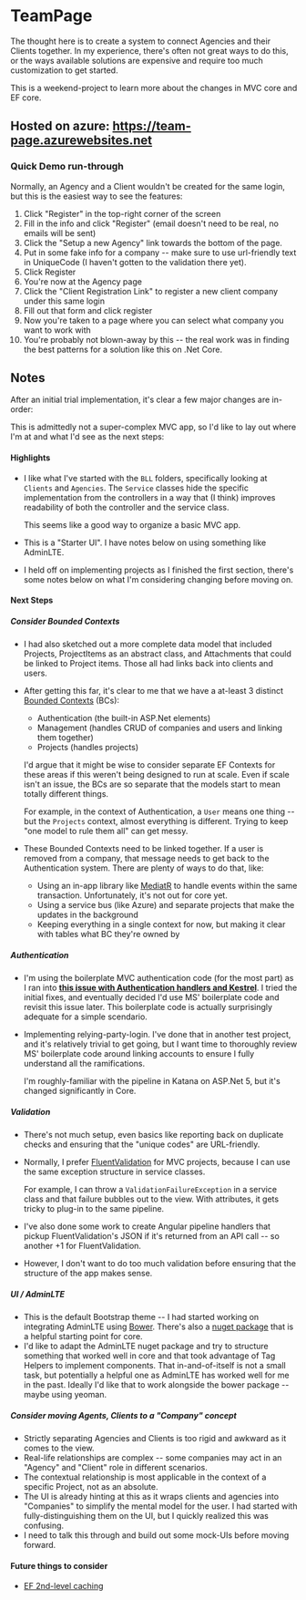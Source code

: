 # TeamPage

The thought here is to create a system to connect Agencies and their Clients together. In my experience, there's often not great ways to do this, or the ways available solutions are expensive and require too much customization to get started.

This is a weekend-project to learn more about the changes in MVC core and EF core.


## Hosted on azure: https://team-page.azurewebsites.net

### Quick Demo run-through
Normally, an Agency and a Client wouldn't be created for the same login, but this is the easiest way to see the features:
1. Click "Register" in the top-right corner of the screen
2. Fill in the info and click "Register" (email doesn't need to be real, no emails will be sent)
3. Click the "Setup a new Agency" link towards the bottom of the page.
4. Put in some fake info for a company -- make sure to use url-friendly text in UniqueCode (I haven't gotten to the validation there yet).
5. Click Register
6. You're now at the Agency page
7. Click the "Client Registration Link" to register a new client company under this same login
8. Fill out that form and click register
9. Now you're taken to a page where you can select what company you want to work with
10. You're probably not blown-away by this -- the real work was in finding the best patterns for a solution like this on .Net Core.

## Notes

After an initial trial implementation, it's clear a few major changes are in-order:

This is admittedly not a super-complex MVC app, so I'd like to lay out where I'm at and what I'd see as the next steps:

#### Highlights

- I like what I've started with the `BLL` folders, specifically looking at `Clients` and `Agencies`. The `Service` classes hide the specific implementation from the controllers in a way that (I think) improves readability of both the controller and the service class.

	This seems like a good way to organize a basic MVC app.

- This is a "Starter UI". I have notes below on using something like AdminLTE.

- I held off on implementing projects as I finished the first section, there's some notes below on what I'm considering changing before moving on.

#### Next Steps

##### Consider Bounded Contexts
- I had also sketched out a more complete data model that included Projects, ProjectItems as an abstract class, and Attachments that could be linked to Project items. Those all had links back into clients and users.

- After getting this far, it's clear to me that we have a at-least 3 distinct [Bounded Contexts](https://martinfowler.com/bliki/BoundedContext.html) (BCs):

	- Authentication (the built-in ASP.Net elements)
    - Management (handles CRUD of companies and users and linking them together)
    - Projects (handles projects)

	I'd argue that it might be wise to consider separate EF Contexts for these areas if this weren't being designed to run at scale.  Even if scale isn't an issue, the BCs are so separate that the models start to mean totally different things. 

	For example, in the context of Authentication, a `User` means one thing -- but the `Projects` context, almost everything is different. Trying to keep "one model to rule them all" can get messy.

- These Bounded Contexts need to be linked together. If a user is removed from a company, that message needs to get back to the Authentication system.  There are plenty of ways to do that, like:

	- Using an in-app library like [MediatR](https://github.com/jbogard/MediatR) to handle events within the same transaction. Unfortunately, it's not out for core yet.
    - Using a service bus (like Azure) and separate projects that make the updates in the background
	- Keeping everything in a single context for now, but making it clear with tables what BC they're owned by

##### Authentication

- I'm using the boilerplate MVC authentication code (for the most part) as I ran into **[this issue with Authentication handlers and Kestrel](https://github.com/aspnet/Security/issues/967)**. I tried the initial fixes, and eventually decided I'd use MS' boilerplate code and revisit this issue later. This boilerplate code is actually surprisingly adequate for a simple scendario.

- Implementing relying-party-login. I've done that in another test project, and it's relatively trivial to get going, but I want time to thoroughly review MS' boilerplate code around linking accounts to ensure I fully understand all the ramifications.

	I'm roughly-familiar with the pipeline in Katana on ASP.Net 5, but it's changed significantly in Core.
  
##### Validation

- There's not much setup, even basics like reporting back on duplicate checks and ensuring that the "unique codes" are URL-friendly.
- Normally, I prefer [FluentValidation](https://github.com/JeremySkinner/FluentValidation) for MVC projects, because I can use the same exception structure in service classes. 

	For example, I can throw a `ValidationFailureException` in a service class and that failure bubbles out to the view. With attributes, it gets tricky to plug-in to the same pipeline. 

- I've also done some work to create Angular pipeline handlers that pickup FluentValidation's JSON if it's returned from an API call -- so another +1 for FluentValidation.
- However, I don't want to do too much validation before ensuring that the structure of the app makes sense.

##### UI / AdminLTE

- This is the default Bootstrap theme -- I had started working on integrating AdminLTE using [Bower](https://github.com/almasaeed2010/AdminLTE). There's also a [nuget package](https://github.com/eralston/AdminLteMvc) that is a helpful starting point for core.
- I'd like to adapt the AdminLTE nuget package and try to structure something that worked well in core and that took advantage of Tag Helpers to implement components. That in-and-of-itself is not a small task, but potentially a helpful one as AdminLTE has worked well for me in the past. Ideally I'd like that to work alongside the bower package -- maybe using yeoman.



##### Consider moving Agents, Clients to a "Company" concept

- Strictly separating Agencies and Clients is too rigid and awkward as it comes to the view.
- Real-life relationships are complex -- some companies may act in an "Agency" and "Client" role in different scenarios.
- The contextual relationship is most applicable in the context of a specific Project, not as an absolute.
- The UI is already hinting at this as it wraps clients and agencies into "Companies" to simplify the mental model for the user. I had started with fully-distinguishing them on the UI, but I quickly realized this was confusing.
- I need to talk this through and build out some mock-UIs before moving forward.

#### Future things to consider

- [EF 2nd-level caching](https://github.com/VahidN/EFSecondLevelCache.Core/)



